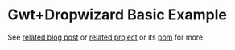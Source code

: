 # Gwt+Dropwizard Basic Example

See [related blog post](http://brianhenryie.wordpress.com/2014/07/14/setting-up-dropwizardgwt/) or [related project](https://github.com/BrianHenryIE/VeinToBrain) or its [pom](https://github.com/BrianHenryIE/VeinToBrain/blob/master/pom.xml) for more.
